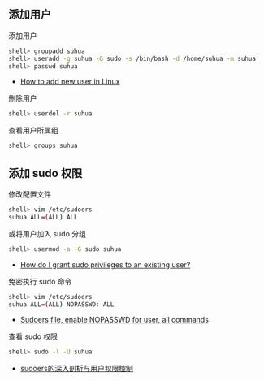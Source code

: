 ## 添加用户

添加用户

```sh
shell> groupadd suhua
shell> useradd -g suhua -G sudo -s /bin/bash -d /home/suhua -m suhua
shell> passwd suhua
```

- [How to add new user in Linux](https://www.simplified.guide/linux/add-new-user)

删除用户

```sh
shell> userdel -r suhua
```

查看用户所属组

```sh
shell> groups suhua
```

## 添加 sudo 权限

修改配置文件

```sh
shell> vim /etc/sudoers
suhua ALL=(ALL) ALL
```

或将用户加入 sudo 分组

```sh
shell> usermod -a -G sudo suhua
```

- [How do I grant sudo privileges to an existing user? ](https://askubuntu.com/questions/168280/how-do-i-grant-sudo-privileges-to-an-existing-user)

免密执行 sudo 命令

```sh
shell> vim /etc/sudoers
suhua ALL=(ALL) NOPASSWD: ALL
```

- [Sudoers file, enable NOPASSWD for user, all commands](https://askubuntu.com/questions/334318/sudoers-file-enable-nopasswd-for-user-all-commands)

查看 sudo 权限

```sh
shell> sudo -l -U suhua
```

- [sudoers的深入剖析与用户权限控制](https://segmentfault.com/a/1190000007394449)
